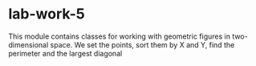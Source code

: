 # lab-work-5
This module contains classes for working with geometric figures in two-dimensional space.
We set the points, sort them by X and Y, find the perimeter and the largest diagonal
